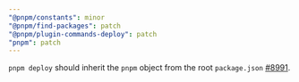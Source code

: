 ```yaml
---
"@pnpm/constants": minor
"@pnpm/find-packages": patch
"@pnpm/plugin-commands-deploy": patch
"pnpm": patch
---
```


`pnpm deploy` should inherit the `pnpm` object from the root `package.json` [#8991](https://github.com/pnpm/pnpm/pull/8991).
